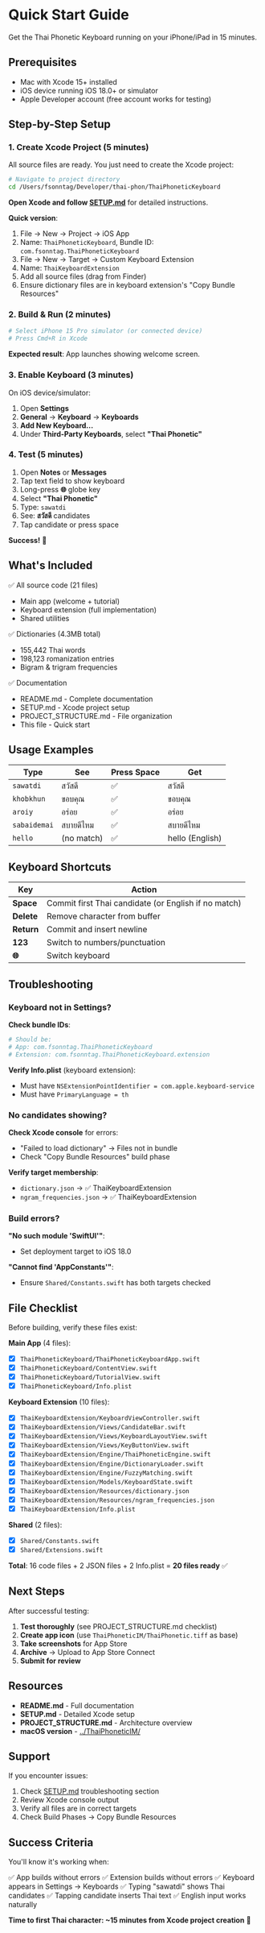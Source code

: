 # Quick Start Guide

Get the Thai Phonetic Keyboard running on your iPhone/iPad in 15 minutes.

## Prerequisites

- Mac with Xcode 15+ installed
- iOS device running iOS 18.0+ or simulator
- Apple Developer account (free account works for testing)

## Step-by-Step Setup

### 1. Create Xcode Project (5 minutes)

All source files are ready. You just need to create the Xcode project:

```bash
# Navigate to project directory
cd /Users/fsonntag/Developer/thai-phon/ThaiPhoneticKeyboard
```

**Open Xcode and follow [SETUP.md](SETUP.md)** for detailed instructions.

**Quick version**:
1. File → New → Project → iOS App
2. Name: `ThaiPhoneticKeyboard`, Bundle ID: `com.fsonntag.ThaiPhoneticKeyboard`
3. File → New → Target → Custom Keyboard Extension
4. Name: `ThaiKeyboardExtension`
5. Add all source files (drag from Finder)
6. Ensure dictionary files are in keyboard extension's "Copy Bundle Resources"

### 2. Build & Run (2 minutes)

```bash
# Select iPhone 15 Pro simulator (or connected device)
# Press Cmd+R in Xcode
```

**Expected result**: App launches showing welcome screen.

### 3. Enable Keyboard (3 minutes)

On iOS device/simulator:

1. Open **Settings**
2. **General** → **Keyboard** → **Keyboards**
3. **Add New Keyboard...**
4. Under **Third-Party Keyboards**, select **"Thai Phonetic"**

### 4. Test (5 minutes)

1. Open **Notes** or **Messages**
2. Tap text field to show keyboard
3. Long-press **🌐** globe key
4. Select **"Thai Phonetic"**
5. Type: `sawatdi`
6. See: **สวัสดี** candidates
7. Tap candidate or press space

**Success!** 🎉

## What's Included

✅ All source code (21 files)
- Main app (welcome + tutorial)
- Keyboard extension (full implementation)
- Shared utilities

✅ Dictionaries (4.3MB total)
- 155,442 Thai words
- 198,123 romanization entries
- Bigram & trigram frequencies

✅ Documentation
- README.md - Complete documentation
- SETUP.md - Xcode project setup
- PROJECT_STRUCTURE.md - File organization
- This file - Quick start

## Usage Examples

| Type | See | Press Space | Get |
|------|-----|-------------|-----|
| `sawatdi` | สวัสดี | ✅ | สวัสดี |
| `khobkhun` | ขอบคุณ | ✅ | ขอบคุณ |
| `aroiy` | อร่อย | ✅ | อร่อย |
| `sabaidemai` | สบายดีไหม | ✅ | สบายดีไหม |
| `hello` | (no match) | ✅ | hello (English) |

## Keyboard Shortcuts

| Key | Action |
|-----|--------|
| **Space** | Commit first Thai candidate (or English if no match) |
| **Delete** | Remove character from buffer |
| **Return** | Commit and insert newline |
| **123** | Switch to numbers/punctuation |
| **🌐** | Switch keyboard |

## Troubleshooting

### Keyboard not in Settings?

**Check bundle IDs**:
```bash
# Should be:
# App: com.fsonntag.ThaiPhoneticKeyboard
# Extension: com.fsonntag.ThaiPhoneticKeyboard.extension
```

**Verify Info.plist** (keyboard extension):
- Must have `NSExtensionPointIdentifier = com.apple.keyboard-service`
- Must have `PrimaryLanguage = th`

### No candidates showing?

**Check Xcode console** for errors:
- "Failed to load dictionary" → Files not in bundle
- Check "Copy Bundle Resources" build phase

**Verify target membership**:
- `dictionary.json` → ✅ ThaiKeyboardExtension
- `ngram_frequencies.json` → ✅ ThaiKeyboardExtension

### Build errors?

**"No such module 'SwiftUI'"**:
- Set deployment target to iOS 18.0

**"Cannot find 'AppConstants'"**:
- Ensure `Shared/Constants.swift` has both targets checked

## File Checklist

Before building, verify these files exist:

**Main App** (4 files):
- [x] `ThaiPhoneticKeyboard/ThaiPhoneticKeyboardApp.swift`
- [x] `ThaiPhoneticKeyboard/ContentView.swift`
- [x] `ThaiPhoneticKeyboard/TutorialView.swift`
- [x] `ThaiPhoneticKeyboard/Info.plist`

**Keyboard Extension** (10 files):
- [x] `ThaiKeyboardExtension/KeyboardViewController.swift`
- [x] `ThaiKeyboardExtension/Views/CandidateBar.swift`
- [x] `ThaiKeyboardExtension/Views/KeyboardLayoutView.swift`
- [x] `ThaiKeyboardExtension/Views/KeyButtonView.swift`
- [x] `ThaiKeyboardExtension/Engine/ThaiPhoneticEngine.swift`
- [x] `ThaiKeyboardExtension/Engine/DictionaryLoader.swift`
- [x] `ThaiKeyboardExtension/Engine/FuzzyMatching.swift`
- [x] `ThaiKeyboardExtension/Models/KeyboardState.swift`
- [x] `ThaiKeyboardExtension/Resources/dictionary.json`
- [x] `ThaiKeyboardExtension/Resources/ngram_frequencies.json`
- [x] `ThaiKeyboardExtension/Info.plist`

**Shared** (2 files):
- [x] `Shared/Constants.swift`
- [x] `Shared/Extensions.swift`

**Total**: 16 code files + 2 JSON files + 2 Info.plist = **20 files ready** ✅

## Next Steps

After successful testing:

1. **Test thoroughly** (see PROJECT_STRUCTURE.md checklist)
2. **Create app icon** (use `ThaiPhoneticIM/ThaiPhonetic.tiff` as base)
3. **Take screenshots** for App Store
4. **Archive** → Upload to App Store Connect
5. **Submit for review**

## Resources

- **README.md** - Full documentation
- **SETUP.md** - Detailed Xcode setup
- **PROJECT_STRUCTURE.md** - Architecture overview
- **macOS version** - [../ThaiPhoneticIM/](../ThaiPhoneticIM/)

## Support

If you encounter issues:

1. Check [SETUP.md](SETUP.md) troubleshooting section
2. Review Xcode console output
3. Verify all files are in correct targets
4. Check Build Phases → Copy Bundle Resources

## Success Criteria

You'll know it's working when:

✅ App builds without errors
✅ Extension builds without errors
✅ Keyboard appears in Settings → Keyboards
✅ Typing "sawatdi" shows Thai candidates
✅ Tapping candidate inserts Thai text
✅ English input works naturally

**Time to first Thai character: ~15 minutes from Xcode project creation** 🚀

